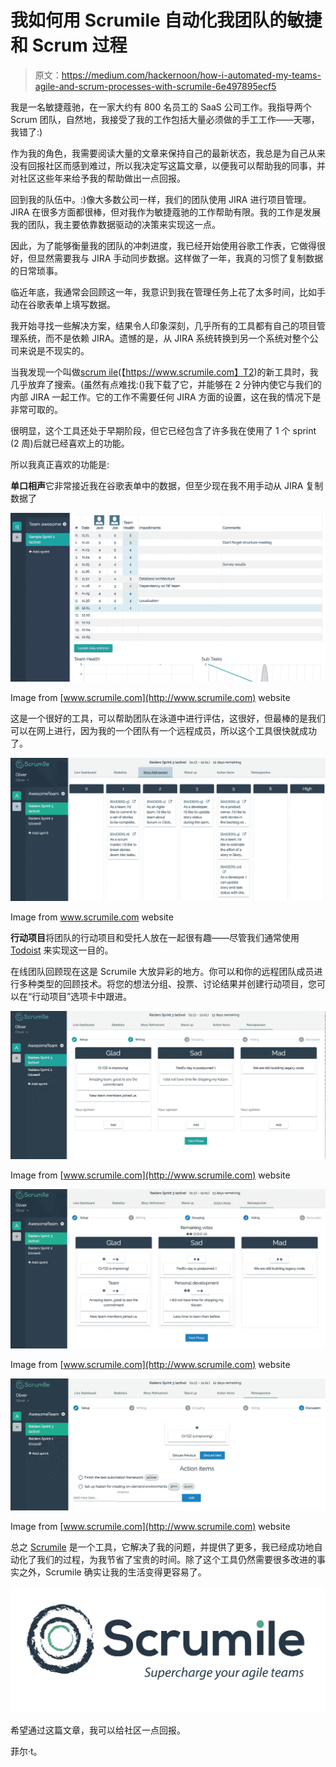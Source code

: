 # 我如何用 Scrumile 自动化我团队的敏捷和 Scrum 过程

> 原文：<https://medium.com/hackernoon/how-i-automated-my-teams-agile-and-scrum-processes-with-scrumile-6e497895ecf5>

我是一名敏捷蔻驰，在一家大约有 800 名员工的 SaaS 公司工作。我指导两个 Scrum 团队，自然地，我接受了我的工作包括大量必须做的手工工作——天哪，我错了:)

作为我的角色，我需要阅读大量的文章来保持自己的最新状态，我总是为自己从来没有回报社区而感到难过，所以我决定写这篇文章，以便我可以帮助我的同事，并对社区这些年来给予我的帮助做出一点回报。

回到我的队伍中。:)像大多数公司一样，我们的团队使用 JIRA 进行项目管理。JIRA 在很多方面都很棒，但对我作为敏捷蔻驰的工作帮助有限。我的工作是发展我的团队，我主要依靠数据驱动的决策来实现这一点。

因此，为了能够衡量我的团队的冲刺进度，我已经开始使用谷歌工作表，它做得很好，但显然需要我与 JIRA 手动同步数据。这样做了一年，我真的习惯了复制数据的日常琐事。

临近年底，我通常会回顾这一年，我意识到我在管理任务上花了太多时间，比如手动在谷歌表单上填写数据。

我开始寻找一些解决方案，结果令人印象深刻，几乎所有的工具都有自己的项目管理系统，而不是依赖 JIRA。遗憾的是，从 JIRA 系统转换到另一个系统对整个公司来说是不现实的。

当我发现一个叫做[scrum ile](https://www.scrumile.com)(【https://www.scrumile.com】T2)的新工具时，我几乎放弃了搜索。(虽然有点难找:()我下载了它，并能够在 2 分钟内使它与我们的内部 JIRA 一起工作。它的工作不需要任何 JIRA 方面的设置，这在我的情况下是非常可取的。

很明显，这个工具还处于早期阶段，但它已经包含了许多我在使用了 1 个 sprint (2 周)后就已经喜欢上的功能。

所以我真正喜欢的功能是:

**单口相声**它非常接近我在谷歌表单中的数据，但至少现在我不用手动从 JIRA 复制数据了

![](img/cacd746ab5d1bd0a6d1ac5c6fd0dbf61.png)

Image from [www.scrumile.com](http://www.scrumile.com) website

这是一个很好的工具，可以帮助团队在泳道中进行评估，这很好，但最棒的是我们可以在网上进行，因为我的一个团队有一个远程成员，所以这个工具很快就成功了。

![](img/3488a3f51e48d28ff13d4e5c407d5cd9.png)

Image from www.scrumile.com website

**行动项目**将团队的行动项目和受托人放在一起很有趣——尽管我们通常使用 [Todoist](https://todoist.com) 来实现这一目的。

在线团队回顾现在这是 Scrumile 大放异彩的地方。你可以和你的远程团队成员进行多种类型的回顾技术。将您的想法分组、投票、讨论结果并创建行动项目，您可以在“行动项目”选项卡中跟进。

![](img/4241f0b9e6e179c4c067ac0065801ba1.png)

Image from [www.scrumile.com](http://www.scrumile.com) website

![](img/16905868c387780764ceecfab7aba45a.png)

Image from [www.scrumile.com](http://www.scrumile.com) website

![](img/2de087c475eee6488532032cb69c2b9f.png)

Image from [www.scrumile.com](http://www.scrumile.com) website

总之 [Scrumile](https://www.scrumile.com) 是一个工具，它解决了我的问题，并提供了更多，我已经成功地自动化了我们的过程，为我节省了宝贵的时间。除了这个工具仍然需要很多改进的事实之外，Scrumile 确实让我的生活变得更容易了。

![](img/62638bdfe2b2ca364a25490f40cf076d.png)

希望通过这篇文章，我可以给社区一点回报。

菲尔·t。